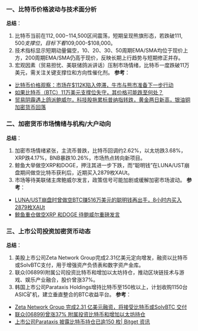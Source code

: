 ### 一、比特币价格波动与技术面分析
**总结**：
1. 比特币当前在$112,000-$114,500区间震荡，短期呈现熊旗形态，若跌破$111,500支撑位，目标下看$109,000-$108,000。
2. 技术指标显示短期动量偏空，10、20、30、50周期EMA/SMA均位于现价上方，200周期EMA/SMA仍高于现价，反映长期上行趋势与短期修正并存。
3. 宏观因素（贸易担忧、美联储鸽派讲话）压制市场情绪，比特币一度跌破11万美元，需关注关键支撑位和方向性催化剂。
**参考**：
- [比特币价格观察：市场在$112K陷入停滞，牛市与熊市准备下一步行动](https://news.bitcoin.com/bitcoin-price-observation-market-stalls-at-112k-as-bulls-bears-prepare-next-move/)
- [如果比特币（BTC）11万美元支撑位失守，其价格可能跌至何处？](https://cn.cointelegraph.com/news/how-low-can-bitcoin-price-go-if-dollar110k-btc-support-fails)
- [贸易阴霾遇上鸽派鲍威尔，科技股拖累标普纳指转跌，黄金两日新高，银油铜加密货币回落](https://wallstreetcn.com/articles/3757142)


### 二、加密货币市场情绪与机构/大户动向
**总结**：
1. 加密市场情绪紧张，主流币普跌，比特币回调约2.62%，以太坊跌3.68%，XRP跌4.17%，BNB暴跌10.26%，市场热点转向新项目。
2. 鲸鱼大举做空XRP和DOGE，押注其进一步下跌，而“聪明钱”在LUNA/UST崩盘期间做空比特币获利后，近期买入2879枚XAUt。
3. 市场等待美联储主席鲍威尔发言，政策信号可能加剧或缓解加密市场波动。
**参考**：
- [LUNA/UST崩盘时曾做空BTC赚516万美元的聪明钱再出手，8小时内买入2879枚XAUt](https://www.odaily.news/zh-CN/newsflash/452406)
- [鲸鱼重仓做空XRP 和DOGE 待鲍威尔重磅发言](https://cryptonews.com/cn/news/crypto-whales-heavily-short-xrp-and-doge-ahead-of-powells-pivotal-speech/)


### 三、上市公司投资加密货币动态
**总结**：
1. 美股上市公司Zeta Network Group完成2.31亿美元定向增发，融资以比特币或SolvBTC支付，用于增强资产负债表和数字资产金库。
2. 联众(06899)附属公司投资比特币和增加以太坊持仓，推动区块链技术与游戏、娱乐产业融合，股价曾涨37%。
3. 韩国上市公司Parataxis Holdings增持比特币至150枚以上，计划收购1150台ASIC矿机，建立垂直整合的BTC收益平台。
**参考**：
- [Zeta Network Group 完成2.31 亿美元融资，将接受比特币或SolvBTC 交付](https://finance.sina.com.cn/blockchain/roll/2025-10-15/doc-inftyrui3369783.shtml)
- [联众(06899)曾涨37% 附属投资比特币和增加以太坊持仓](http://www.aastocks.com/sc/mobile/news.aspx?newsid=IC4614726&newstype=61&newssource=INFOCAST)
- [上市公司Parataxis 披露比特币持仓已逾150 枚| Bitget 资讯](https://www.bitget.com/zh-CN/news/detail/12560605015918)